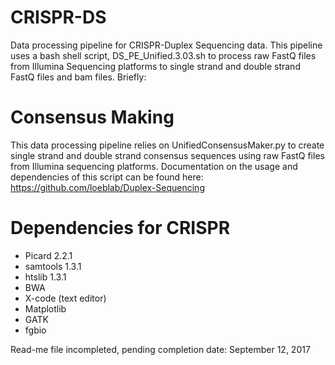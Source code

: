 # CRISPR-DS
Data processing pipeline for CRISPR-Duplex Sequencing data. This pipeline uses
a bash shell script, DS_PE_Unified.3.03.sh to process raw FastQ files from Illumina
Sequencing platforms to single strand and double strand FastQ files and bam files. Briefly:



# Consensus Making
This data processing pipeline relies on UnifiedConsensusMaker.py to create single strand and double strand consensus sequences using raw FastQ files from Illumina sequencing platforms. Documentation on the usage and dependencies of this script can be found here: https://github.com/loeblab/Duplex-Sequencing

# Dependencies for CRISPR
* Picard 2.2.1
* samtools 1.3.1
* htslib 1.3.1
* BWA
* X-code (text editor)
* Matplotlib
* GATK
* fgbio


Read-me file incompleted, pending completion date: September 12, 2017
